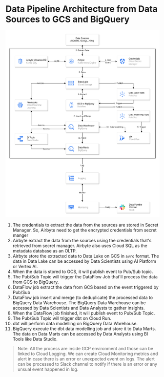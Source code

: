 # Data Pipeline Architecture from Data Sources to GCS and BigQuery

![architecture](architecture.png)

1. The credentials to extract the data from the sources are stored in Secret Manager. So, Airbyte need to get the encrypted credentials from secret manger
2. Airbyte extract the data from the sources using the credentials that's retrieved from secret manager. Airbyte also uses Cloud SQL as the metadata database as an OLTP.
3. Airbyte store the extracted data to Data Lake on GCS in `avro` format. The data in Data Lake can be accessed by Data Scientists using AI Platform or Vertex AI.
4. When the data is stored to GCS, it will publish event to Pub/Sub topic.
5. The Pub/Sub Topic will trigger the DataFlow Job that'll process the data from GCS to BigQuery.
6. DataFlow job extract the data from GCS based on the event triggered by Pub/Sub
7. DataFlow job insert and merge (to deduplicate) the processed data to BigQuery Data Warehouse. The BigQuery Data Warehouse can be accessed by Data Scientists and Data Analysts to gather insights.
8. When the DataFlow job finished, it will publish event to Pub/Sub Topic.
9. The Pub/Sub Topic will trigger dbt on Cloud Run.
10. dbt will perform data modelling on BigQuery Data Warehouse.
11. BigQuery execute the dbt data modelling job and store it to Data Marts. The data on Data Marts can be accessed by Data Analysts using BI Tools like Data Studio.

> Note: All the process are inside GCP environment and those can be linked to Cloud Logging. We can create Cloud Monitoring metrics and alert in case there is an error or unexpected event on logs. The alert can be processed to Slack channel to notify if there is an error or any unsual event happened in log.
